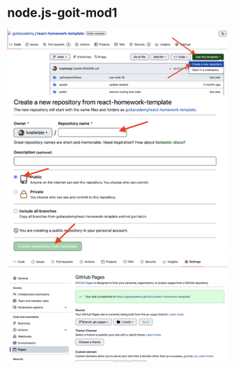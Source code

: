 # node.js-goit-mod1

![Creating repo from a template step 1](./assets/template-step-1.png)
![Creating repo from a template step 2](./assets/template-step-2.png)
![GitHub Pages settings](./assets/repo-settings.png)
